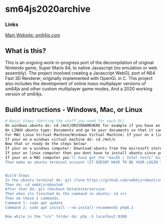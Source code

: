 # sm64js2020archive

### Links
[Main Website: sm64js.com](https://sm64js2020archive.000webhostapp.com/)


## What is this?
This is an ongoing work-in-progress port of the decompilation of original Nintendo game, Super Mario 64, to native Javascript (no emulation or web assembly). The project involved creating a Javascript WebGL port of N64 Fast 3D Renderer, originally implemented with OpenGL in C.  This project also includes the development of online mass multiplayer versions of sm64js and other custom multiplayer game modes, And a 2020 working version of sm64js.

## Build instructions - Windows, Mac, or Linux
```bash
# Basic Steps (Getting the stuff you need for each OS)
On windows ubuntu do: cd /mnt/DRIVENAMEHERE for example if you have an E: drive do /mnt/e or if u only have C: drive do /mnt/c
On LINUX ubuntu type: Documents and go to your documents so that it can be ready to git clone.
For MAC Linux Virtual Machine/Windows Virtual Machine: If your on a linux virtual machine do this: Documents
If your on a windows virtual machine do: cd /mnt/c
Now that ur ready do the steps below!
If your on a windows computer: Download ubuntu from the microsoft store + Get the windows subsystem for linux.
If your on linux computer then you dont have to install ubuntu since your machine will already have it.
If your on a MAC computer you'll have get the "macOS / Intel hosts" build of virtualbox from their official website.
Then make an ubuntu terminal account (IT DOESNT HAVE TO BE YOUR LOGIN INFO ON YOUR COMPUTER!)


Build Steps
In the ubuntu terminal do: git clone https://github.com/sm64jsreboot/sm64jsrebooted.git (Stay in the drive or folder you want!)
Then do: cd sm64jsrebooted
After that do: git checkout betatesterversion
Then when its finished do the command in ubuntu: cd src
Then do these 2 commands.
Command 1: sudo apt update
Command 2: sudo apt install --no-install-recommends php8.1

Now while in the "src" folder do: php -S localhost:9300
                             
